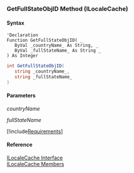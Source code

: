 ﻿### GetFullStateObjID Method (ILocaleCache)

#### Syntax

```vbnet
'Declaration
Function GetFullStateObjID( _
   ByVal _countryName_ As String, _
   ByVal _fullStateName_ As String _
) As Integer
```

```csharp
int GetFullStateObjID( 
   string _countryName_,
   string _fullStateName_
)
```

#### Parameters

_countryName_

_fullStateName_

[!include[Requirements](../partials/requirements.md)]

#### Reference

[ILocaleCache Interface](fcSDK~FChoice.Foundation.Clarify.ILocaleCache.md)  
[ILocaleCache Members](fcSDK~FChoice.Foundation.Clarify.ILocaleCache_members.md)